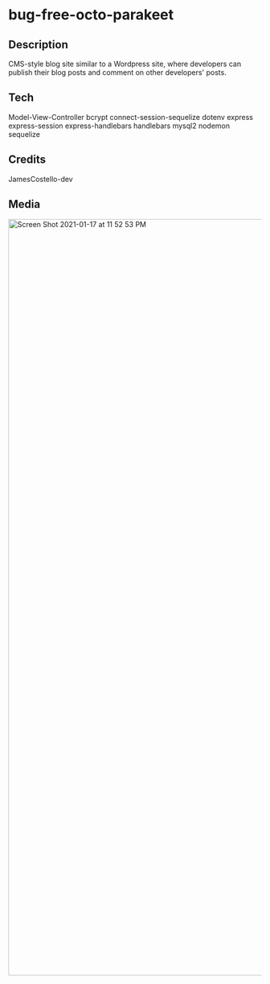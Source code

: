 # bug-free-octo-parakeet

## Description

CMS-style blog site similar to a Wordpress site, where developers can publish their blog posts and comment on other developers' posts.

## Tech

Model-View-Controller bcrypt connect-session-sequelize dotenv express express-session express-handlebars handlebars mysql2 nodemon sequelize

## Credits

JamesCostello-dev

## Media

<img width="1503" alt="Screen Shot 2021-01-17 at 11 52 53 PM" src="https://user-images.githubusercontent.com/28774706/104881811-32702280-591f-11eb-99d8-ece6e2ad1ddf.png">
